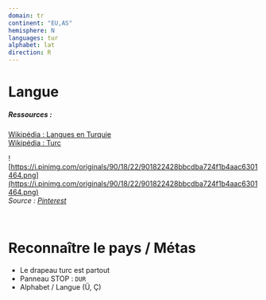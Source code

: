 ```yaml
---
domain: tr
continent: "EU,AS"
hemisphere: N
languages: tur
alphabet: lat
direction: R
---
```


# Langue

##### Ressources :

[Wikipédia : Langues en Turquie](https://fr.wikipedia.org/wiki/Langues_en_Turquie)  
[Wikipédia : Turc](https://fr.wikipedia.org/wiki/Turc)  

![https://i.pinimg.com/originals/90/18/22/901822428bbcdba724f1b4aac6301464.png](https://i.pinimg.com/originals/90/18/22/901822428bbcdba724f1b4aac6301464.png)  
*Source : [Pinterest](https://www.pinterest.fr/pin/326440672987871404/)*

<br/>

# Reconnaître le pays / Métas

- Le drapeau turc est partout
- Panneau STOP : `DUR`
- Alphabet / Langue (Ü, Ç)
